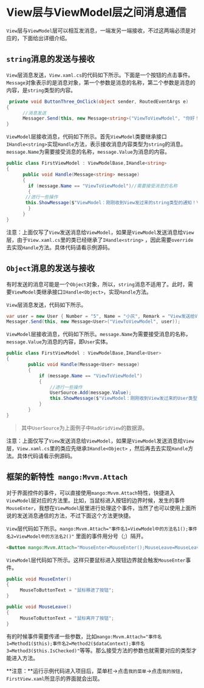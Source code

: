 # View层与ViewModel层之间消息通信

`View`层与`ViewModel`层可以相互发消息，一端发另一端接收，不过这两端必须是对应的，下面给出详细介绍。

## `string`消息的发送与接收

`View`层消息发送，`View.xaml.cs`的代码如下所示。下面是一个按钮的点击事件。`Message`对象表示的是消息对象，第一个参数是消息的名称，第二个参数是消息的内容，是`string`类型的内容。

```c#
 private void ButtonThree_OnClick(object sender, RoutedEventArgs e)
{
      //消息发送
      Messager.Send(this, new Message<string>("ViewToViewModel", "你好！"));
}
```

`ViewModel`层接收消息，代码如下所示。首先`ViewModel`类要继承接口`IHandle<string>`实现`Handle`方法，表示接收消息内容类型为`string`的消息。`message.Name`为需要接受消息的名称，`message.Value`为消息的内容。

```c#
public class FirstViewModel : ViewModelBase,IHandle<string>
{
      public void Handle(Message<string> message)
	  {
   		if (message.Name == "ViewToViewModel")//需要接受消息的名称
   		{
       //进行一些操作
       this.ShowMessage($"ViewModel：刚刚收到View发过来的string类型的通知！\r\n消息内容为:{message.Value}");
  		}
	  }
}
```

注意：上面仅写了`View`发送消息给`ViewModel`，如果是`ViewModel`发送消息给`View`层，由于`View.xaml.cs`里的类已经继承了`IHandle<string>` ，因此需要`override`去实现`Handle`方法。具体代码请看示例源码。

## `Object`消息的发送与接收

有时发送的消息可能是一个`Object`对象，所以，`string`消息不适用了。此时，需要`ViewModel`类继承接口`IHandle<Object>`，实现`Handle`方法。

`View`层消息发送，代码如下所示。

```c#
var user = new User { Number = "5", Name = "小灰", Remark = "View发送给ViewModel" };
Messager.Send(this, new Message<User>("ViewToViewModel", user));
```

`ViewModel`层接收消息，代码如下所示。`message.Name`为需要接受消息的名称，`message.Value`为消息的内容，即`User`实体。

```c#
public class FirstViewModel : ViewModelBase,IHandle<User>
{
        public void Handle(Message<User> message)
        {
            if (message.Name == "ViewToViewModel")
            {
                //进行一些操作
                UserSource.Add(message.Value);
                this.ShowMessage($"ViewModel：刚刚收到View发过来的User类型的通知！\r\n消息内容为:{message.Value.Name}，并添加到了GridView里");
            }
        }
}
```

> 其中`UserSource`为上面例子中`RadGridView`的数据源。

注意：上面仅写了`View`发送消息给`ViewModel`，如果是`ViewModel`发送消息给`View`层，`View.xaml.cs`里的类应先继承`IHandle<Object>` ，然后再去去实现`Handle`方法。具体代码请看示例源码。

## 框架的新特性` mango:Mvvm.Attach` 

对于界面控件的事件，可以直接使用`mango:Mvvm.Attach`特性，快捷进入`ViewModel`层对应的方法里。比如，当鼠标进入按钮的边界时候，发生的事件`MouseEnter`，我想在`ViewModel`层里进行处理这个事件，当然了也可以使用上面所说的发送消息通信的方法，不过下面这个方法更快捷。

`View`层代码如下所示。`mango:Mvvm.Attach="事件名1=ViewModel中的方法名1();事件名2=ViewModel中的方法名2()"` 里面的事件用分号（;）隔开。

```html
<Button mango:Mvvm.Attach="MouseEnter=MouseEnter();MouseLeave=MouseLeave()" />
```

`ViewModel`层代码如下所示。这样只要鼠标进入按钮边界就会触发`MouseEnter`事件。

```C#
public void MouseEnter()
{
     MouseToButtonText = "鼠标移进了按钮";
}

public void MouseLeave()
{
     MouseToButtonText = "鼠标离开了按钮";
}
```

有的时候事件需要传递一些参数，比如`mango:Mvvm.Attach="事件名1=Method1($this);事件名2=Method2($dataContext);事件名3=Method3($this.IsChecked)"`等等。那么接受方法的参数也就需要对应的类型才能进入方法。

**注意：**运行示例代码进入项目后，菜单栏->点击`我的菜单`->点击`我的按钮`，`FirstView.xaml`所显示的界面就会出现。